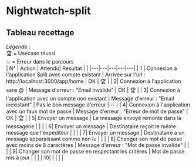 # Nightwatch-split
## Tableau recettage
*Légende* :  
🏆 = Usecase réussi    
💥 = Erreur dans le parcours  
|  N° |  Action | Attendu|  Résultat |  | 
|---|---|---|---|---|
|  1 | Connexion à l'application Split avec compte existant  |  Arrivée sur l'url : http://localhost:3000/app/home | OK  | 🏆  |
|   2|  Connexion à l'application sans @ | Message d'erreur : "Email invalide"  | OK  | 🏆  |
|   3|  Connexion à l'application avec un compte non existant | Message d'erreur : "Email inexistant" | Pas le bon message d'erreur  | 💥 |
|   4|   Connexion à l'application avec un faux mot de passe | Message d'erreur : "Erreur de mot de passe"  |  OK | 🏆  |
|   5|  Envoyer un message |  Le message envoyé remonte dans la messagerie |   |   |
|   6|  Envoyer un message | Destinataire reçoit le même message que l'expéditeur  |   |   |
|   7|  Envoyer un message |  Destinataire a un message apparaissant comme non lu |   |   |
|   8|  Changer son mot de passe avec moins de 8 caractères |  Message d'erreur : "Mot de passe invalide"  |   |   |
|   9|  Changer son mot de passe en respectant les critères | Mot de passe mis à jour  |   |   |
|   10|   |   |   |   |
